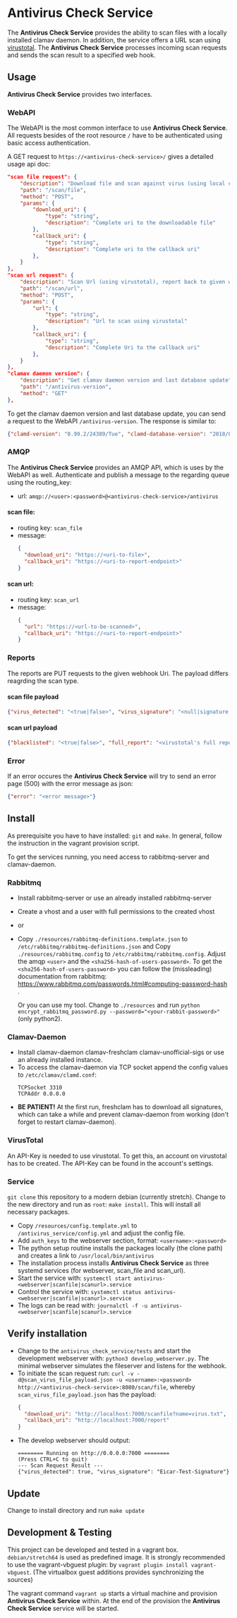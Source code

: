 # Antivirus Check Service

The __Antivirus Check Service__ provides the ability to scan files with a locally installed clamav daemon. In addition, the service offers a URL scan using [virustotal](https://www.virustotal.com).
The __Antivirus Check Service__ processes incoming scan requests and sends the scan result to a specified web hook.

## Usage
__Antivirus Check Service__ provides two interfaces.

### WebAPI
The WebAPI is the most common interface to use __Antivirus Check Service__.
All requests besides of the root resource `/` have to be authenticated using basic access authentication.

A GET request to `https://<antivirus-check-service>/` gives a detailed usage api doc:
~~~json
"scan file request": {
    "description": "Download file and scan against virus (using local clamd), report back to given webhook uri",
    "path": "/scan/file",
    "method": "POST",
    "params": {
        "download_uri": {
            "type": "string",
            "description": "Complete uri to the downloadable file"
        },
        "callback_uri": {
            "type": "string",
            "description": "Complete uri to the callback uri"
        },
    }
},
"scan url request": {
    "description": "Scan Url (using virustotal), report back to given webhook Uri",
    "path": "/scan/url",
    "method": "POST",
    "params": {
        "url": {
            "type": "string",
            "description": "Url to scan using virustotal"
        },
        "callback_uri": {
            "type": "string",
            "description": "Complete Uri to the callback uri"
        },
    }
},
"clamav daemon version": {
    "description": "Get clamav daemon version and last database update",
    "path": "/antivirus-version",
    "method": "GET"
},
~~~

To get the clamav daemon version and last database update, you can send a request to the WebAPI `/antivirus-version`.
The response is similar to:
~~~json
{"clamd-version": "0.99.2/24389/Tue", "clamd-database-version": "2018/03/13 - 08:12:22"}
~~~

### AMQP
The __Antivirus Check Service__ provides an AMQP API, which is uses by the WebAPI as well. 
Authenticate and publish a message to the regarding queue using the routing_key:

- url: `amqp://<user>:<password>@<antivirus-check-service>/antivirus`

#### scan file:
 - routing key: `scan_file`
 - message:
    ~~~json
    {
      "download_uri": "https://<uri-to-file>",
      "callback_uri": "https://<uri-to-report-endpoint>"
    }
    ~~~

#### scan url:
 - routing key: `scan_url`
 - message:
    ~~~json
    {
      "url": "https://<url-to-be-scanned>",
      "callback_uri": "https://<uri-to-report-endpoint>"
    }
    ~~~

### Reports
The reports are PUT requests to the given webhook Uri. The payload differs reagrding the scan type.

#### scan file payload
~~~json
{"virus_detected": "<true|false>", "virus_signature": "<null|signature name>"}
~~~

#### scan url payload
~~~json
{"blacklisted": "<true|false>", "full_report": "<virustotal's full report>"}
~~~

### Error
If an error occures the __Antivirus Check Service__ will try to send an error page (500) with the error message as json:
~~~json
{"error": "<error message>"}
~~~

## Install
As prerequisite you have to have installed: `git` and `make`.
In general, follow the instruction in the vagrant provision script.

To get the services running, you need access to rabbitmq-server and clamav-daemon.

### Rabbitmq
- Install rabbitmq-server or use an already installed rabbitmq-server
- Create a vhost and a user with full permissions to the created vhost
- or
- Copy `./resources/rabbitmq-definitions.template.json` to `/etc/rabbitmq/rabbitmq-definitions.json` and
  Copy `./resources/rabbitmq.config` to `/etc/rabbitmq/rabbitmq.config`.
  Adjust the amqp `<user>` and the `<sha256-hash-of-users-password>`.
  To get the `<sha256-hash-of-users-password>` you can follow the (missleading) documentation from rabbitmq:
  https://www.rabbitmq.com/passwords.html#computing-password-hash .
  
  Or you can use my tool. Change to `./resources` and run `python encrypt_rabbitmq_password.py --password="<your-rabbit-password>"` (only python2). 


### Clamav-Daemon
- Install clamav-daemon clamav-freshclam clamav-unofficial-sigs or use an already installed instance.
- To access the clamav-daemon via TCP socket append the config values to `/etc/clamav/clamd.conf`:
  ```
  TCPSocket 3310
  TCPAddr 0.0.0.0
  ```
- __BE PATIENT!__ At the first run, freshclam has to download all signatures, which can take a
  while and prevent clamav-daemon from working (don't forget to restart clamav-daemon).

### VirusTotal
An API-Key is needed to use virustotal. To get this, an account on virustotal has to be created. The API-Key can be found in the account's settings.

### Service
`git clone` this repository to a modern debian (currently stretch). Change to the new
directory and run as `root`: `make install`. This will install all necessary
packages.

- Copy `/resources/config.template.yml` to `/antivirus_service/config.yml`
  and adjust the config file.
- Add `auth_keys` to the webserver section, format: `<username>:<password>`
- The python setup routine installs the packages locally (the clone path) and
  creates a link to `/usr/local/bin/antivirus`
- The installation process installs __Antivirus Check Service__ as three systemd
  services (for webserver, scan_file and scan_url). 
- Start the service with:
  `systemctl start antivirus-<webserver|scanfile|scanurl>.service`
- Control the service with: `systemctl status antivirus-<webserver|scanfile|scanurl>.service`
- The logs can be read with: `journalctl -f -u antivirus-<webserver|scanfile|scanurl>.service`

## Verify installation
- Change to the `antivirus_check_service/tests` and start the development webserver with:
  `python3 develop_webserver.py`. The minimal webserver simulates the fileserver and listens for the webhook.
- To initiate the scan request run: `curl -v -d@scan_virus_file_payload.json -u <username>:<password> http://<antivirus-check-service>:8080/scan/file`, 
  whereby `scan_virus_file_payload.json` has the payload:
  ```json
  {
    "download_uri": "http://localhost:7000/scanfile?name=virus.txt",
    "callback_uri": "http://localhost:7000/report"
  }
  ```
- The develop webserver should output:
  ```
  ======== Running on http://0.0.0.0:7000 ========
  (Press CTRL+C to quit)
  --- Scan Request Result ---
  {"virus_detected": true, "virus_signature": "Eicar-Test-Signature"}
  ```

## Update
Change to install directory and run `make update`

## Development & Testing

This project can be developed and tested in a vagrant box. `debian/stretch64` is used as predefined image.
It is strongly recommended to use the vagrant-vbguest plugin: by `vagrant plugin install vagrant-vbguest`.
(The virtualbox guest additions provides synchronizing the sources)

The vagrant command `vagrant up` starts a virtual machine and provision __Antivirus Check Service__
within. At the end of the provision the __Antivirus Check Service__ service will
be started.